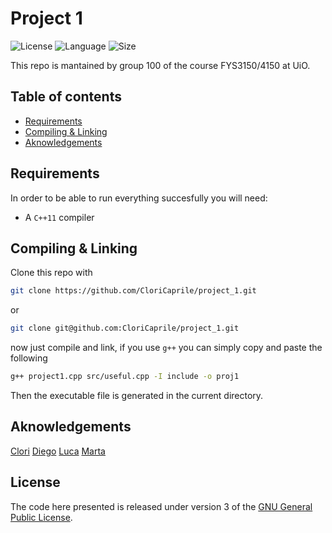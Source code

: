 # Project 1
![License](https://img.shields.io/github/license/CloriCaprile/project_1)
![Language](https://img.shields.io/badge/language-c%2B%2B-blue)
![Size](https://img.shields.io/github/repo-size/CloriCaprile/project_1)

This repo is mantained by group 100 of the course FYS3150/4150 at UiO.

## Table of contents

- [Requirements](#requirements)
- [Compiling & Linking](#compiling--linking)
- [Aknowledgements](#aknowledgements)

## Requirements

In order to be able to run everything succesfully you will need:
* A `C++11` compiler

## Compiling & Linking

Clone this repo with

```bash
git clone https://github.com/CloriCaprile/project_1.git
```

or

```bash
git clone git@github.com:CloriCaprile/project_1.git
```

now just compile and link, if you use `g++` you can simply copy and paste the following

```bash
g++ project1.cpp src/useful.cpp -I include -o proj1
```

Then the executable file is generated in the current directory.

## Aknowledgements

[Clori](https://github.com/CloriCaprile)
[Diego](https://github.com/diegoscantam)
[Luca](https://github.com/ngrlcu)
[Marta](https://github.com/marta)

## License

The code here presented is released under version 3 of the [GNU General Public License](https://www.gnu.org/licenses/gpl-3.0.html).
